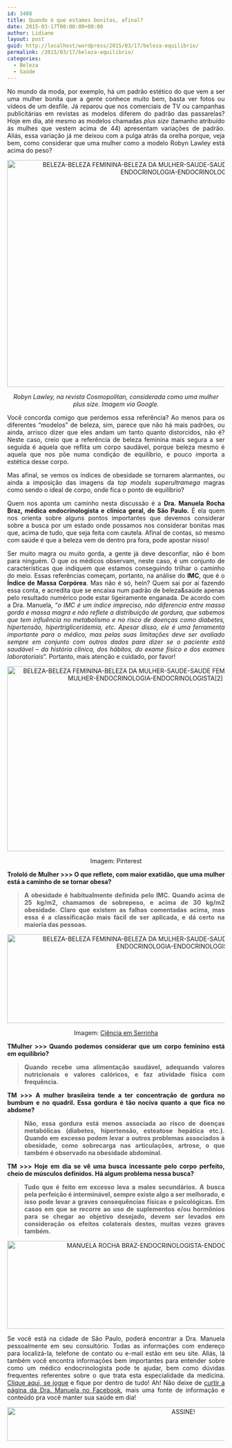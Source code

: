 ```yaml
---
id: 3408
title: Quando é que estamos bonitas, afinal?
date: 2015-03-17T00:00:00+00:00
author: Lidiane
layout: post
guid: http://localhost/wordpress/2015/03/17/beleza-equilibrio/
permalink: /2015/03/17/beleza-equilibrio/
categories:
  - Beleza
  - Saúde
---
```

<p align="justify">
  No mundo da moda, por exemplo, há um padrão estético do que vem a ser uma mulher bonita que a gente conhece muito bem, basta ver fotos ou vídeos de um desfile. Já reparou que nos comerciais de TV ou campanhas publicitárias em revistas as modelos diferem do padrão das passarelas? Hoje em dia, até mesmo as modelos chamadas <em>plus size</em> (tamanho atribuído ás mulhes que vestem acima de 44) apresentam variações de padrão. Aliás, essa variação já me deixou com a pulga atrás da orelha porque, veja bem, como considerar que uma mulher como a modelo Robyn Lawley está acima do peso?
</p>

<p align="center">
  <a href="http://www.trololodemulher.com.br/blog/wp-content/uploads/2015/03/BELEZA-BELEZA-FEMININA-BELEZA-DA-MULHER-SAUDE-SAUDE-FEMININA-SAUDE-DA-MULHER-ENDOCRINOLOGIA-ENDOCRINOLOGISTA.jpg"><img class="alignnone size-full wp-image-10842" src="http://www.trololodemulher.com.br/blog/wp-content/uploads/2015/03/BELEZA-BELEZA-FEMININA-BELEZA-DA-MULHER-SAUDE-SAUDE-FEMININA-SAUDE-DA-MULHER-ENDOCRINOLOGIA-ENDOCRINOLOGISTA.jpg" alt="BELEZA-BELEZA FEMININA-BELEZA DA MULHER-SAUDE-SAUDE FEMININA-SAUDE DA MULHER-ENDOCRINOLOGIA-ENDOCRINOLOGISTA" width="800" height="524" /></a>
</p>

<p align="center">
  <em>Robyn Lawley, na revista Cosmopolitan, considerada como uma mulher plus size. Imagem via Google.</em>
</p>

<p align="justify">
  Você concorda comigo que perdemos essa referência? Ao menos para os diferentes “modelos” de beleza, sim, parece que não há mais padrões, ou ainda, arrisco dizer que eles andam um tanto quanto distorcidos, não é? Neste caso, creio que a referência de beleza feminina mais segura a ser seguida é aquela que reflita um corpo saudável, porque beleza mesmo é aquela que nos põe numa condição de equilíbrio, e pouco importa a estética desse corpo.
</p>

<p align="justify">
  Mas afinal, se vemos os índices de obesidade se tornarem alarmantes, ou ainda a imposição das imagens da <em>top models</em> <em>superultramega</em> magras como sendo o ideal de corpo, onde fica o ponto de equilíbrio?
</p>

<p align="justify">
  Quem nos aponta um caminho nesta discussão é a <strong>Dra. Manuela Rocha Braz, médica endocrinologista e clínica geral, de São Paulo.</strong> É ela quem nos orienta sobre alguns pontos importantes que devemos considerar sobre a busca por um estado onde possamos nos considerar bonitas mas que, acima de tudo, que seja feita com cautela. Afinal de contas, só mesmo com saúde é que a beleza vem de dentro pra fora, pode apostar nisso!
</p>

<p align="justify">
  Ser muito magra ou muito gorda, a gente já deve desconfiar, não é bom para ninguém. O que os médicos observam, neste caso, é um conjunto de características que indiquem que estamos conseguindo trilhar o caminho do meio. Essas referências começam, portanto, na análise do <strong>IMC</strong>, que é o <strong>Índice de Massa Corpórea</strong>. Mas não é só, hein? Quem sai por aí fazendo essa conta, e acredita que se encaixa num padrão de beleza&saúde apenas pelo resultado numérico pode estar ligeiramente enganada. De acordo com a Dra. Manuela, “<em>o IMC é um índice impreciso, não diferencia entre massa gorda e massa magra e não reflete a distribuição de gordura, que sabemos que tem influência no metabolismo e no risco de doenças como diabetes, hipertensão, hipertrigliceridemia, etc. Apesar disso, ele é uma ferramenta importante para o médico, mas pelas suas limitações deve ser avaliado sempre em conjunto com outros dados para dizer se o paciente está saudável &#8211; da história clínica, dos hábitos, do exame físico e dos exames laboratoriais</em>”. Portanto, mais atenção e cuidado, por favor!
</p>

<p align="center">
  <a href="http://www.trololodemulher.com.br/blog/wp-content/uploads/2015/03/BELEZA-BELEZA-FEMININA-BELEZA-DA-MULHER-SAUDE-SAUDE-FEMININA-SAUDE-DA-MULHER-ENDOCRINOLOGIA-ENDOCRINOLOGISTA2.jpg"><img class="alignnone size-full wp-image-10843" src="http://www.trololodemulher.com.br/blog/wp-content/uploads/2015/03/BELEZA-BELEZA-FEMININA-BELEZA-DA-MULHER-SAUDE-SAUDE-FEMININA-SAUDE-DA-MULHER-ENDOCRINOLOGIA-ENDOCRINOLOGISTA2.jpg" alt="BELEZA-BELEZA FEMININA-BELEZA DA MULHER-SAUDE-SAUDE FEMININA-SAUDE DA MULHER-ENDOCRINOLOGIA-ENDOCRINOLOGISTA[2]" width="640" height="427" /></a>
</p>

<p align="center">
  Imagem: Pinterest
</p>

<p align="justify">
  <strong>Trololó de Mulher >>> O que reflete, com maior exatidão, que uma mulher está a caminho de se tornar obesa?</strong>
</p>

> <p align="justify">
>   <strong>A obesidade é habitualmente definida pelo IMC. Quando acima de 25 kg/m2, chamamos de sobrepeso, e acima de 30 kg/m2 obesidade. Claro que existem as falhas comentadas acima, mas essa é a classificação mais fácil de ser aplicada, e dá certo na maioria das pessoas. </strong>
> </p>

<p align="center">
  <a href="http://www.trololodemulher.com.br/blog/wp-content/uploads/2015/03/BELEZA-BELEZA-FEMININA-BELEZA-DA-MULHER-SAUDE-SAUDE-FEMININA-SAUDE-DA-MULHER-ENDOCRINOLOGIA-ENDOCRINOLOGISTA3.jpg"><img class="alignnone size-full wp-image-10846" src="http://www.trololodemulher.com.br/blog/wp-content/uploads/2015/03/BELEZA-BELEZA-FEMININA-BELEZA-DA-MULHER-SAUDE-SAUDE-FEMININA-SAUDE-DA-MULHER-ENDOCRINOLOGIA-ENDOCRINOLOGISTA3.jpg" alt="BELEZA-BELEZA FEMININA-BELEZA DA MULHER-SAUDE-SAUDE FEMININA-SAUDE DA MULHER-ENDOCRINOLOGIA-ENDOCRINOLOGISTA[3]" width="800" height="205" /></a>
</p>

<p align="center">
  Imagem: <a href="http://cienciaemserrinha.blogspot.com.br/2014/09/camb-indice-de-massa-corporal-imc-aula.html" target="_blank">Ciência em Serrinha</a>
</p>

<p align="justify">
  <strong>TMulher >>> Quando podemos considerar que um corpo feminino está em equilíbrio?</strong>
</p>

> <p align="justify">
>   <strong>Quando recebe uma alimentação saudável, adequando valores nutricionais e valores calóricos, e faz atividade física com frequência.</strong>
> </p>

<p align="justify">
  <strong>TM >>> A mulher brasileira tende a ter concentração de gordura no bumbum e no quadril. Essa gordura é tão nociva quanto a que fica no abdome?</strong>
</p>

> <p align="justify">
>   <strong>Não, essa gordura está menos associada ao risco de doenças metabólicas (diabetes, hipertensão, esteatose hepática etc.). Quando em excesso podem levar a outros problemas associados à obesidade, como sobrecarga nas articulações, artrose, o que também é observado na obesidade abdominal.</strong>
> </p>

<p align="justify">
  <strong>TM >>> Hoje em dia se vê uma busca incessante pelo corpo perfeito, cheio de músculos definidos. Há algum problema nessa busca?</strong>
</p>

> <p align="justify">
>   <strong>Tudo que é feito em excesso leva a males secundários. A busca pela perfeição é interminável, sempre existe algo a ser melhorado, e isso pode levar a graves consequências físicas e psicológicas. Em casos em que se recorre ao uso de suplementos e/ou hormônios para se chegar ao objetivo desejado, devem ser levados em consideração os efeitos colaterais destes, muitas vezes graves também.  </strong>
> </p>
> 
> <p align="justify">
>   </blockquote> 
>   
>   <p align="center">
>     <a href="http://www.trololodemulher.com.br/blog/wp-content/uploads/2015/03/MANUELA-ROCHA-BRAZ-ENDOCRINOLOGISTA-ENDOCRIONOLOGIA-SAO-PAULO.png"><img class="alignnone size-full wp-image-10845" src="http://www.trololodemulher.com.br/blog/wp-content/uploads/2015/03/MANUELA-ROCHA-BRAZ-ENDOCRINOLOGISTA-ENDOCRIONOLOGIA-SAO-PAULO.png" alt="MANUELA ROCHA BRAZ-ENDOCRINOLOGISTA-ENDOCRIONOLOGIA-SAO PAULO" width="800" height="203" /></a>
>   </p>
>   
>   <p align="justify">
>     Se você está na cidade de São Paulo, poderá encontrar a Dra. Manuela pessoalmente em seu consultório. Todas as informações com endereço para localizá-la, telefone de contato ou e-mail estão em seu site. Aliás, lá também você encontra informações bem importantes para entender sobre como um médico endocrinologista pode te ajudar, bem como dúvidas frequentes referentes sobre o que trata esta especialidade da medicina. <a href="http://www.manuelarochabraz.com.br/" target="_blank">Clique aqui, se jogue</a> e fique por dentro de tudo! Ah! Não deixe de <a href="https://www.facebook.com/ManuelaRochaBrazEndocrinologista" target="_blank">curtir a página da Dra. Manuela no Facebook</a>, mais uma fonte de informação e conteúdo pra você manter sua saúde em dia!
>   </p>
>   
>   <p align="center">
>     <a href="http://feedburner.google.com/fb/a/mailverify?uri=blogBichaFemea&loc=en_US" target="_blank"><img class="alignnone size-full wp-image-10439" src="http://www.trololodemulher.com.br/blog/wp-content/uploads/2014/09/ASSINE.png" alt="ASSINE!" width="800" height="78" /></a>
>   </p>
>   
>   <p align="justify">
>